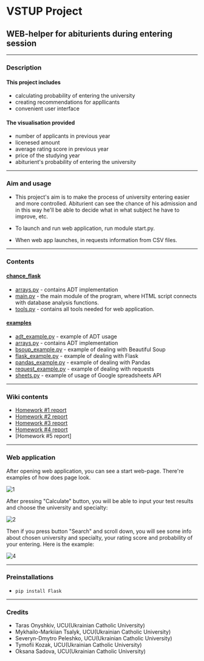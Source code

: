 # VSTUP Project
## WEB-helper for abiturients during entering session
***
### Description
#### This project includes
* calculating probability of entering the university
* creating recommendations for appllicants
* convenient user interface

#### The visualisation provided
* number of applicants in previous year
* licenesed amount
* average rating score in previous year
* price of the studying year
* abiturient's probability of entering the university
***
### Aim and usage
* This project's aim is to make the process of university entering easier and more controlled. Abiturient can see the chance of his admission and in this way he'll be able to decide what in what subject he have to improve, etc.

* To launch and run web application, run module start.py.
* When web app launches, in requests information from CSV files.
***
### Contents
#### [chance_flask](https://github.com/Tsalyk/vstup_project/tree/main/chance_flask)
* [arrays.py](https://github.com/Tsalyk/vstup_project/blob/main/chance_flask/arrays.py) - contains ADT implementation
* [main.py](https://github.com/Tsalyk/vstup_project/blob/main/chance_flask/main.py) - the main module of the program, where HTML script connects with database analysis functions.
* [tools.py](https://github.com/Tsalyk/vstup_project/blob/main/chance_flask/tools.py) - contains all tools needed for web application.
#### [examples](https://github.com/Tsalyk/vstup_project/tree/main/examples)
* [adt_example.py](https://github.com/Tsalyk/vstup_project/blob/main/examples/adt_example.py) - example of ADT usage
* [arrays.py](https://github.com/Tsalyk/vstup_project/blob/main/examples/arrays.py) - contains ADT implementation
* [bsoup_example.py](https://github.com/Tsalyk/vstup_project/blob/main/examples/bsoup_example.py) - example of dealing with Beautiful Soup
* [flask_example.py](https://github.com/Tsalyk/vstup_project/blob/main/examples/flask_example.py) - example of dealing with Flask
* [pandas_example.py](https://github.com/Tsalyk/vstup_project/blob/main/examples/pandas_example.py) - example of dealing with Pandas
* [request_example.py](https://github.com/Tsalyk/vstup_project/blob/main/examples/request_example.py) - example of dealing with requests
* [sheets.py](https://github.com/Tsalyk/vstup_project/blob/main/examples/sheets.py) - example of usage of Google spreadsheets API
***
### Wiki contents
* [Homework #1 report](https://github.com/Tsalyk/vstup_project/wiki/1.-%D0%A0%D0%B5%D0%B7%D1%83%D0%BB%D1%8C%D1%82%D0%B0%D1%82%D0%B8-%D0%B2%D0%B8%D0%BA%D0%BE%D0%BD%D0%B0%D0%BD%D0%BD%D1%8F-%D0%B4%D0%BE%D0%BC%D0%B0%D1%88%D0%BD%D1%8C%D0%BE%D0%B3%D0%BE-%D0%B7%D0%B0%D0%B2%D0%B4%D0%B0%D0%BD%D0%BD%D1%8F-%E2%84%961)
* [Homework #2 report](https://github.com/Tsalyk/vstup_project/wiki/2.-%D0%A0%D0%B5%D0%B7%D1%83%D0%BB%D1%8C%D1%82%D0%B0%D1%82%D0%B8-%D0%B2%D0%B8%D0%BA%D0%BE%D0%BD%D0%B0%D0%BD%D0%BD%D1%8F-%D0%B4%D0%BE%D0%BC%D0%B0%D1%88%D0%BD%D1%8C%D0%BE%D0%B3%D0%BE-%D0%B7%D0%B0%D0%B2%D0%B4%D0%B0%D0%BD%D0%BD%D1%8F-%E2%84%962)
* [Homework #3 report](https://github.com/Tsalyk/vstup_project/wiki/3.-%D0%A0%D0%B5%D0%B7%D1%83%D0%BB%D1%8C%D1%82%D0%B0%D1%82%D0%B8-%D0%B2%D0%B8%D0%BA%D0%BE%D0%BD%D0%B0%D0%BD%D0%BD%D1%8F-%D0%B4%D0%BE%D0%BC%D0%B0%D1%88%D0%BD%D1%8C%D0%BE%D0%B3%D0%BE-%D0%B7%D0%B0%D0%B2%D0%B4%D0%B0%D0%BD%D0%BD%D1%8F-%E2%84%963)
* [Homework #4 report](https://github.com/Tsalyk/vstup_project/wiki/4.-%D0%A0%D0%B5%D0%B7%D1%83%D0%BB%D1%8C%D1%82%D0%B0%D1%82%D0%B8-%D0%B2%D0%B8%D0%BA%D0%BE%D0%BD%D0%B0%D0%BD%D0%BD%D1%8F-%D0%B4%D0%BE%D0%BC%D0%B0%D1%88%D0%BD%D1%8C%D0%BE%D0%B3%D0%BE-%D0%B7%D0%B0%D0%B2%D0%B4%D0%B0%D0%BD%D0%BD%D1%8F-%E2%84%964)
* [Homework #5 report]
***
### Web application
After opening web application, you can see a start web-page. There're examples of how does page look.


![1](https://user-images.githubusercontent.com/74105219/118358297-d5137780-b586-11eb-97f2-adfa68619f38.jpg)




After pressing "Calculate" button, you will be able to input your test results and choose the university and specialty:


![2](https://user-images.githubusercontent.com/74105219/118358382-32a7c400-b587-11eb-9879-04469ecaf47b.jpg)




Then if you press button "Search" and scroll down, you will see some info about chosen university and specialty, your rating score and probability of your entering. Here is the example:


![4](https://user-images.githubusercontent.com/74105219/118358478-a1851d00-b587-11eb-8805-9fbd21ddd973.jpg)

***
### Preinstallations
* <code>pip install Flask</code>
***
### Credits
* Taras Onyshkiv, UCU(Ukrainian Catholic University)
* Mykhailo-Markiian Tsalyk, UCU(Ukrainian Catholic University)
* Severyn-Dmytro Peleshko, UCU(Ukrainian Catholic University)
* Tymofii Kozak, UCU(Ukrainian Catholic University)
* Oksana Sadova, UCU(Ukrainian Catholic University)
